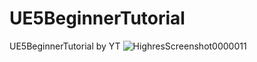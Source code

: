 # UE5BeginnerTutorial
UE5BeginnerTutorial by YT
![HighresScreenshot0000011](https://user-images.githubusercontent.com/1588743/203833900-1e5868f3-3aee-4ce2-8577-cd48e43c3d99.png)
